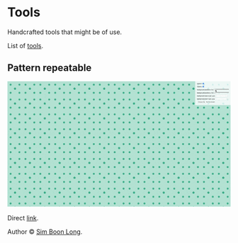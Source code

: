 # Tools

Handcrafted tools that might be of use.

List of [tools](https://tools.simboonlong.com).

## Pattern repeatable

![pattern-repeatable](public/images/demos/pattern-repeatable.gif)

Direct [link](https://tools.simboonlong.com/pattern-repeatable).

Author © [Sim Boon Long](http://simboonlong.com).
